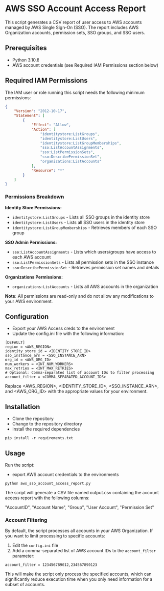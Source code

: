 # AWS SSO Account Access Report
This script generates a CSV report of user access to AWS accounts managed by AWS Single Sign-On (SSO). The report includes AWS Organization accounts, permission sets, SSO groups, and SSO users.

## Prerequisites
- Python 3.10.8
- AWS account credentials (see Required IAM Permissions section below)

## Required IAM Permissions

The IAM user or role running this script needs the following minimum permissions:

```json
{
    "Version": "2012-10-17",
    "Statement": [
        {
            "Effect": "Allow",
            "Action": [
                "identitystore:ListGroups",
                "identitystore:ListUsers",
                "identitystore:ListGroupMemberships",
                "sso:ListAccountAssignments",
                "sso:ListPermissionSets",
                "sso:DescribePermissionSet",
                "organizations:ListAccounts"
            ],
            "Resource": "*"
        }
    ]
}
```

### Permissions Breakdown

**Identity Store Permissions:**
- `identitystore:ListGroups` - Lists all SSO groups in the identity store
- `identitystore:ListUsers` - Lists all SSO users in the identity store
- `identitystore:ListGroupMemberships` - Retrieves members of each SSO group

**SSO Admin Permissions:**
- `sso:ListAccountAssignments` - Lists which users/groups have access to each AWS account
- `sso:ListPermissionSets` - Lists all permission sets in the SSO instance
- `sso:DescribePermissionSet` - Retrieves permission set names and details

**Organizations Permissions:**
- `organizations:ListAccounts` - Lists all AWS accounts in the organization

**Note:** All permissions are read-only and do not allow any modifications to your AWS environment.

## Configuration
- Export your AWS Access creds to the environment
- Update the config.ini file with the following information:
```
[DEFAULT]
region = <AWS_REGION>
identity_store_id = <IDENTITY_STORE_ID>
sso_instance_arn = <SSO_INSTANCE_ARN>
org_id = <AWS_ORG_ID>
num_workers = <INT_NUM_WORKERS>
max_retries = <INT_MAX_RETRIES>
# Optional: Comma-separated list of account IDs to filter processing
account_filter = <COMMA_SEPARATED_ACCOUNT_IDS>
```

Replace <AWS_REGION>, <IDENTITY_STORE_ID>, <SSO_INSTANCE_ARN>, and <AWS_ORG_ID> with the appropriate values for your environment.

## Installation
- Clone the repository
- Change to the repository directory
- Install the required dependencies
```
pip install -r requirements.txt
```

## Usage
Run the script:
- export AWS account credentials to the environments
```
python aws_sso_account_access_report.py
```
The script will generate a CSV file named output.csv containing the account access report with the following columns:

"AccountID", "Account Name", "Group", "User Account", "Permission Set"

### Account Filtering

By default, the script processes all accounts in your AWS Organization. If you want to limit processing to specific accounts:

1. Edit the `config.ini` file
2. Add a comma-separated list of AWS account IDs to the `account_filter` parameter:
```
account_filter = 123456789012,234567890123
```

This will make the script only process the specified accounts, which can significantly reduce execution time when you only need information for a subset of accounts.
